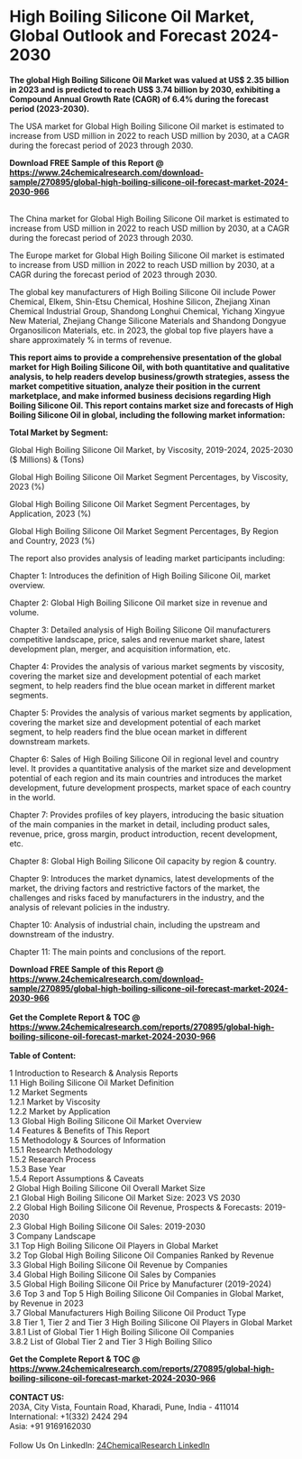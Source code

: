 <h1>High Boiling Silicone Oil Market, Global Outlook and Forecast 2024-2030</h1><p><strong>The global High Boiling Silicone Oil Market was valued at US$ 2.35 billion in 2023 and is predicted to reach US$ 3.74 billion by 2030, exhibiting a Compound Annual Growth Rate (CAGR) of 6.4% during the forecast period (2023-2030).</strong></p><p>
</p><p>The USA market for Global High Boiling Silicone Oil market is estimated to increase from USD million in 2022 to reach USD million by 2030, at a CAGR during the forecast period of 2023 through 2030.</p><div><b>Download FREE Sample of this Report @ 
            <a href="https://www.24chemicalresearch.com/download-sample/270895/global-high-boiling-silicone-oil-forecast-market-2024-2030-966">
            https://www.24chemicalresearch.com/download-sample/270895/global-high-boiling-silicone-oil-forecast-market-2024-2030-966</a></b></div><br><p>
</p><p>The China market for Global High Boiling Silicone Oil market is estimated to increase from USD million in 2022 to reach USD million by 2030, at a CAGR during the forecast period of 2023 through 2030.</p><p>
</p><p>The Europe market for Global High Boiling Silicone Oil market is estimated to increase from USD million in 2022 to reach USD million by 2030, at a CAGR during the forecast period of 2023 through 2030.</p><p>
</p><p>The global key manufacturers of High Boiling Silicone Oil include Power Chemical, Elkem, Shin-Etsu Chemical, Hoshine Silicon, Zhejiang Xinan Chemical Industrial Group, Shandong Longhui Chemical, Yichang Xingyue New Material, Zhejiang Change Silicone Materials and Shandong Dongyue Organosilicon Materials, etc. in 2023, the global top five players have a share approximately % in terms of revenue.</p><p>
<strong>This report aims to provide a comprehensive presentation of the global market for High Boiling Silicone Oil, with both quantitative and qualitative analysis, to help readers develop business/growth strategies, assess the market competitive situation, analyze their position in the current marketplace, and make informed business decisions regarding High Boiling Silicone Oil. This report contains market size and forecasts of High Boiling Silicone Oil in global, including the following market information:</strong></p><p>
</p><p>
<strong>Total Market by Segment:</strong></p><p>
Global High Boiling Silicone Oil Market, by Viscosity, 2019-2024, 2025-2030 ($ Millions) &amp; (Tons)</p><p>
Global High Boiling Silicone Oil Market Segment Percentages, by Viscosity, 2023 (%)</p><p>
</p><p>
Global High Boiling Silicone Oil Market Segment Percentages, by Application, 2023 (%)</p><p>
</p><p>
Global High Boiling Silicone Oil Market Segment Percentages, By Region and Country, 2023 (%)</p><p>
</p><p>
The report also provides analysis of leading market participants including:</p><p>
</p><p>
</p><p>
Chapter 1: Introduces the definition of High Boiling Silicone Oil, market overview.</p><p>
Chapter 2: Global High Boiling Silicone Oil market size in revenue and volume.</p><p>
Chapter 3: Detailed analysis of High Boiling Silicone Oil manufacturers competitive landscape, price, sales and revenue market share, latest development plan, merger, and acquisition information, etc.</p><p>
Chapter 4: Provides the analysis of various market segments by viscosity, covering the market size and development potential of each market segment, to help readers find the blue ocean market in different market segments.</p><p>
Chapter 5: Provides the analysis of various market segments by application, covering the market size and development potential of each market segment, to help readers find the blue ocean market in different downstream markets.</p><p>
Chapter 6: Sales of High Boiling Silicone Oil in regional level and country level. It provides a quantitative analysis of the market size and development potential of each region and its main countries and introduces the market development, future development prospects, market space of each country in the world.</p><p>
Chapter 7: Provides profiles of key players, introducing the basic situation of the main companies in the market in detail, including product sales, revenue, price, gross margin, product introduction, recent development, etc.</p><p>
Chapter 8: Global High Boiling Silicone Oil capacity by region &amp; country.</p><p>
Chapter 9: Introduces the market dynamics, latest developments of the market, the driving factors and restrictive factors of the market, the challenges and risks faced by manufacturers in the industry, and the analysis of relevant policies in the industry.</p><p>
Chapter 10: Analysis of industrial chain, including the upstream and downstream of the industry.</p><p>
Chapter 11: The main points and conclusions of the report.</p><div><b>Download FREE Sample of this Report @ 
            <a href="https://www.24chemicalresearch.com/download-sample/270895/global-high-boiling-silicone-oil-forecast-market-2024-2030-966">
            https://www.24chemicalresearch.com/download-sample/270895/global-high-boiling-silicone-oil-forecast-market-2024-2030-966</a></b></div><br><div><b>Get the Complete Report & TOC @ 
            <a href="https://www.24chemicalresearch.com/reports/270895/global-high-boiling-silicone-oil-forecast-market-2024-2030-966">
            https://www.24chemicalresearch.com/reports/270895/global-high-boiling-silicone-oil-forecast-market-2024-2030-966</a></b></div><br>
            <b>Table of Content:</b><p>1 Introduction to Research & Analysis Reports<br />
    1.1 High Boiling Silicone Oil Market Definition<br />
    1.2 Market Segments<br />
        1.2.1 Market by Viscosity<br />
        1.2.2 Market by Application<br />
    1.3 Global High Boiling Silicone Oil Market Overview<br />
    1.4 Features & Benefits of This Report<br />
    1.5 Methodology & Sources of Information<br />
        1.5.1 Research Methodology<br />
        1.5.2 Research Process<br />
        1.5.3 Base Year<br />
        1.5.4 Report Assumptions & Caveats<br />
2 Global High Boiling Silicone Oil Overall Market Size<br />
    2.1 Global High Boiling Silicone Oil Market Size: 2023 VS 2030<br />
    2.2 Global High Boiling Silicone Oil Revenue, Prospects & Forecasts: 2019-2030<br />
    2.3 Global High Boiling Silicone Oil Sales: 2019-2030<br />
3 Company Landscape<br />
    3.1 Top High Boiling Silicone Oil Players in Global Market<br />
    3.2 Top Global High Boiling Silicone Oil Companies Ranked by Revenue<br />
    3.3 Global High Boiling Silicone Oil Revenue by Companies<br />
    3.4 Global High Boiling Silicone Oil Sales by Companies<br />
    3.5 Global High Boiling Silicone Oil Price by Manufacturer (2019-2024)<br />
    3.6 Top 3 and Top 5 High Boiling Silicone Oil Companies in Global Market, by Revenue in 2023<br />
    3.7 Global Manufacturers High Boiling Silicone Oil Product Type<br />
    3.8 Tier 1, Tier 2 and Tier 3 High Boiling Silicone Oil Players in Global Market<br />
        3.8.1 List of Global Tier 1 High Boiling Silicone Oil Companies<br />
        3.8.2 List of Global Tier 2 and Tier 3 High Boiling Silico</p><div><b>Get the Complete Report & TOC @ 
            <a href="https://www.24chemicalresearch.com/reports/270895/global-high-boiling-silicone-oil-forecast-market-2024-2030-966">
            https://www.24chemicalresearch.com/reports/270895/global-high-boiling-silicone-oil-forecast-market-2024-2030-966</a></b></div><br><b>CONTACT US:</b><br>
            203A, City Vista, Fountain Road, Kharadi, Pune, India - 411014<br>
            International: +1(332) 2424 294<br>
            Asia: +91 9169162030 <br><br>
            Follow Us On LinkedIn: <a href="https://www.linkedin.com/company/24chemicalresearch/">24ChemicalResearch LinkedIn</a>